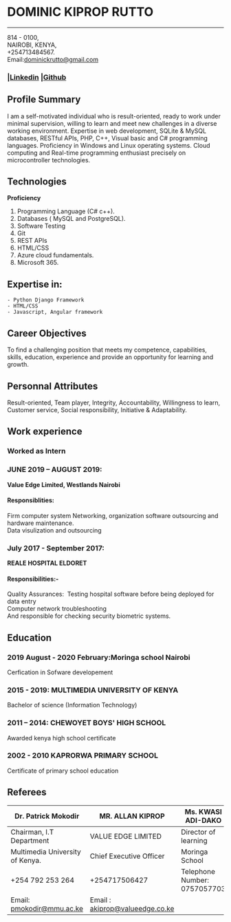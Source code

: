 # DOMINIC KIPROP RUTTO

---------------------------------------------------------

 
 814 - 0100, <br>
 NAIROBI, KENYA,<br>
 +254713484567.<br>
 Email:dominickrutto@gmail.com


 ###  |[Linkedin](https://www.linkedin.com/in/dominic-rutto-82363a116/) |[Github](https://github.com/Leina33)

 

## Profile Summary 

I am a self-motivated individual who is result-oriented, ready to work under minimal
supervision, willing to learn and meet new challenges in a diverse working
environment. Expertise in web development, SQLite & MySQL databases, RESTful
APIs, PHP, C++, Visual basic and C# programming languages. Proficiency in Windows
and Linux operating systems.
Cloud computing and Real-time programming enthusiast precisely on microcontroller
technologies.


## Technologies 

**Proficiency**

<ol>
<li>Programming Language (C# c++).</li>
<li>Databases ( MySQL and PostgreSQL).</li>
<li>Software Testing</li>
<li>Git</li>
<li>REST APIs</li>
<li>HTML/CSS</li>
<li>Azure cloud fundamentals.</li>
<li>Microsoft 365.</li>
</ol>

## Expertise in:

    - Python Django Framework
    - HTML/CSS
    - Javascript, Angular framework


## Career Objectives

To find a challenging position that meets my competence, capabilities, skills, education,
experience and provide an opportunity for learning and growth.

## Personnal Attributes
Result-oriented, Team player, Integrity, Accountability, Willingness to learn, Customer service,
Social responsibility, Initiative & Adaptability.

## Work experience

### Worked as Intern 

### JUNE 2019 – AUGUST 2019: 
__Value Edge Limited, Westlands Nairobi__
#### Responsiblities: 
Firm computer system Networking, organization software outsourcing and hardware maintenance.<br>
Data visulization and outsourcing

### July 2017 - September 2017: 
__REALE HOSPITAL ELDORET__
#### Responsibilities:-
Quality Assurances: ​ Testing hospital software before being deployed for data entry<br>
Computer network troubleshooting<br>
And responsible for checking security biometric systems.
</ol>

## Education

### 2019 August - 2020 February:Moringa school Nairobi
Cerfication in Sofware developement

### 2015 - 2019:  **MULTIMEDIA UNIVERSITY OF KENYA**
Bachelor of science (Information Technology)
               
### 2011 – 2014: **CHEWOYET BOYS' HIGH SCHOOL**
Awarded  kenya high school certificate

### 2002 - 2010 KAPRORWA PRIMARY SCHOOL
Certificate of primary school education

## Referees 

Dr. Patrick Mokodir             | MR. ALLAN KIPROP                | Ms. KWASI ADI-DAKO
--------------------------------|---------------------------------|-------------------------------
Chairman, I.T Department        | VALUE EDGE LIMITED              |Director of learning
Multimedia University of Kenya. | Chief Executive Officer         |Moringa School
+254 792 253 264                | +254717506427                   |Telephone Number: 0757057703
Email: ​ pmokodir@mmu.ac.ke      | Email​ : ​ akiprop@valueedge.co.ke|
